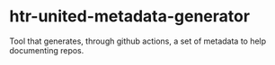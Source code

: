 # htr-united-metadata-generator
Tool that generates, through github actions, a set of metadata to help documenting repos.
